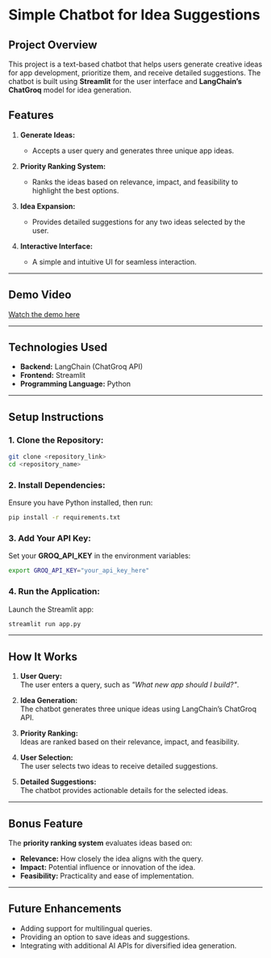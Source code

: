 # **Simple Chatbot for Idea Suggestions**  

## **Project Overview**  
This project is a text-based chatbot that helps users generate creative ideas for app development, prioritize them, and receive detailed suggestions. The chatbot is built using **Streamlit** for the user interface and **LangChain’s ChatGroq** model for idea generation.  

## **Features**  
1. **Generate Ideas:**  
   - Accepts a user query and generates three unique app ideas.  

2. **Priority Ranking System:**  
   - Ranks the ideas based on relevance, impact, and feasibility to highlight the best options.  

3. **Idea Expansion:**  
   - Provides detailed suggestions for any two ideas selected by the user.  

4. **Interactive Interface:**  
   - A simple and intuitive UI for seamless interaction.  

---

## **Demo Video**  
[Watch the demo here]((<https://drive.google.com/file/d/1LLCfeBzmRkQvYeG1mRYGKcb1AQmaipnK/view?usp=sharing>))  

---

## **Technologies Used**  
- **Backend:** LangChain (ChatGroq API)  
- **Frontend:** Streamlit  
- **Programming Language:** Python  

---

## **Setup Instructions**  

### **1. Clone the Repository:**  
```bash  
git clone <repository_link>  
cd <repository_name>  
```  

### **2. Install Dependencies:**  
Ensure you have Python installed, then run:  
```bash  
pip install -r requirements.txt  
```  

### **3. Add Your API Key:**  
Set your **GROQ_API_KEY** in the environment variables:  
```bash  
export GROQ_API_KEY="your_api_key_here"  
```  

### **4. Run the Application:**  
Launch the Streamlit app:  
```bash  
streamlit run app.py  
```  

---

## **How It Works**  

1. **User Query:**  
   The user enters a query, such as *"What new app should I build?"*.  

2. **Idea Generation:**  
   The chatbot generates three unique ideas using LangChain’s ChatGroq API.  

3. **Priority Ranking:**  
   Ideas are ranked based on their relevance, impact, and feasibility.  

4. **User Selection:**  
   The user selects two ideas to receive detailed suggestions.  

5. **Detailed Suggestions:**  
   The chatbot provides actionable details for the selected ideas.  

---

## **Bonus Feature**  
The **priority ranking system** evaluates ideas based on:  
- **Relevance:** How closely the idea aligns with the query.  
- **Impact:** Potential influence or innovation of the idea.  
- **Feasibility:** Practicality and ease of implementation.  

---

## **Future Enhancements**  
- Adding support for multilingual queries.  
- Providing an option to save ideas and suggestions.  
- Integrating with additional AI APIs for diversified idea generation.  
